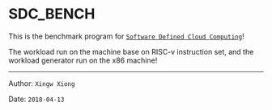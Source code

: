 # SDC\_BENCH

This is the benchmark program for [`Software Defined Cloud Computing`](http://sdc.ict.ac.cn/)!

The workload run on the machine base on RISC-v instruction set, and the workload generator run on the x86 machine!

***

Author: `Xingw Xiong`

Date: `2018-04-13`

